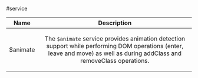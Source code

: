 
#service

| Name | Description |
| :--: | :--: |
| $animate | <p>The <code>$animate</code> service provides animation detection support while performing DOM operations (enter, leave and move) as well as during addClass and removeClass operations.</p>  |

